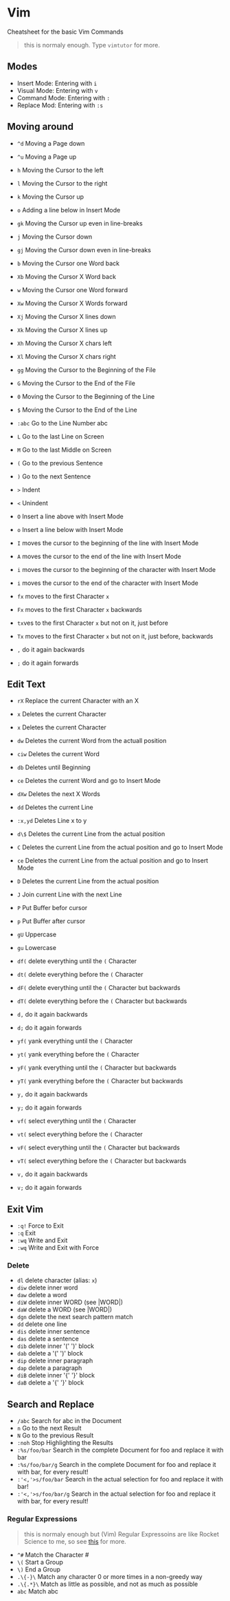 # Vim

Cheatsheet for the basic Vim Commands

> this is normaly enough. Type `vimtutor` for more.

## Modes

- Insert Mode: Entering with `i`
- Visual Mode: Entering with `v`
- Command Mode: Entering with `:`
- Replace Mod: Entering with `:s`

## Moving around

- `^d` Moving a Page down
- `^u` Moving a Page up
- `h` Moving the Cursor to the left
- `l` Moving the Cursor to the right
- `k` Moving the Cursor up
- `o` Adding a line below in Insert Mode
- `gk` Moving the Cursor up even in line-breaks
- `j` Moving the Cursor down
- `gj` Moving the Cursor down even in line-breaks
- `b` Moving the Cursor one Word back
- `Xb` Moving the Cursor X Word back
- `w` Moving the Cursor one Word forward
- `Xw` Moving the Cursor X Words forward
- `Xj` Moving the Cursor X lines down
- `Xk` Moving the Cursor X lines up
- `Xh` Moving the Cursor X chars left
- `Xl` Moving the Cursor X chars right
- `gg` Moving the Cursor to the Beginning of the File
- `G` Moving the Cursor to the End of the File
- `0` Moving the Cursor to the Beginning of the Line
- `$` Moving the Cursor to the End of the Line
- `:abc` Go to the Line Number abc
- `L` Go to the last Line on Screen
- `M` Go to the last Middle on Screen
- `(` Go to the previous Sentence
- `)` Go to the next Sentence
- `>` Indent
- `<` Unindent
- `O` Insert a line above with Insert Mode
- `o` Insert a line below with Insert Mode
- `I` moves the cursor to the beginning of the line with Insert Mode
- `A` moves the cursor to the end of the line with Insert Mode
- `i` moves the cursor to the beginning of the character with Insert Mode
- `i` moves the cursor to the end of the character with Insert Mode

- `fx` moves to the first Character `x`
- `Fx` moves to the first Character `x` backwards
- `tx`ves to the first Character `x` but not on it, just before
- `Tx` moves to the first Character `x` but not on it, just before, backwards
- `,` do it again backwards
- `;` do it again forwards

## Edit Text

- `rX` Replace the current Character with an X
- `x` Deletes the current Character
- `x` Deletes the current Character
- `dw` Deletes the current Word from the actuall position
- `ciw` Deletes the current Word
- `db` Deletes until Beginning
- `ce` Deletes the current Word and go to Insert Mode
- `dXw` Deletes the next X Words
- `dd` Deletes the current Line
- `:x,yd` Deletes Line x to y
- `d\$` Deletes the current Line from the actual position
- `C` Deletes the current Line from the actual position and go to Insert Mode
- `ce` Deletes the current Line from the actual position and go to Insert Mode
- `D` Deletes the current Line from the actual position
- `J` Join current Line with the next Line
- `P` Put Buffer befor cursor
- `p` Put Buffer after cursor
- `gU` Uppercase
- `gu` Lowercase

- `df(` delete everything until the `(` Character
- `dt(` delete everything before the `(` Character
- `dF(` delete everything until the `(` Character but backwards
- `dT(` delete everything before the `(` Character but backwards
- `d,` do it again backwards
- `d;` do it again forwards

- `yf(` yank everything until the `(` Character
- `yt(` yank everything before the `(` Character
- `yF(` yank everything until the `(` Character but backwards
- `yT(` yank everything before the `(` Character but backwards
- `y,` do it again backwards
- `y;` do it again forwards

- `vf(` select everything until the `(` Character
- `vt(` select everything before the `(` Character
- `vF(` select everything until the `(` Character but backwards
- `vT(` select everything before the `(` Character but backwards
- `v,` do it again backwards
- `v;` do it again forwards



## Exit Vim

- `:q!` Force to Exit
- `:q` Exit
- `:wq` Write and Exit
- `:wq` Write and Exit with Force

### Delete

- `dl` delete character (alias: `x`)
- `diw` delete inner word
- `daw` delete a word
- `diW` delete inner WORD (see |WORD|)
- `daW` delete a WORD (see |WORD|)
- `dgn` delete the next search pattern match
- `dd` delete one line
- `dis` delete inner sentence
- `das` delete a sentence
- `dib` delete inner '(' ')' block
- `dab` delete a '(' ')' block
- `dip` delete inner paragraph
- `dap` delete a paragraph
- `diB` delete inner '{' '}' block
- `daB` delete a '{' '}' block

## Search and Replace

- `/abc` Search for abc in the Document
- `n` Go to the next Result
- `N` Go to the previous Result
- `:noh` Stop Highlighting the Results
- `:%s/foo/bar` Search in the complete Document for foo and replace it with bar
- `:%s/foo/bar/g` Search in the complete Document for foo and replace it with bar, for every result!
- `:'<,'>s/foo/bar` Search in the actual selection for foo and replace it with bar!
- `:'<,'>s/foo/bar/g` Search in the actual selection for foo and replace it with bar, for every result!

### Regular Expressions

> this is normaly enough but (Vim) Regular Expressoins are like Rocket Science to me, so see [this](http://www.vimregex.com/) for more.

- `^#` Match the Character #
- `\(` Start a Group
- `\)` End a Group
- `.\{-}\` Match any character 0 or more times in a non-greedy way
- `.\{.*}\` Match as little as possible, and not as much as possible
- `abc` Match abc
